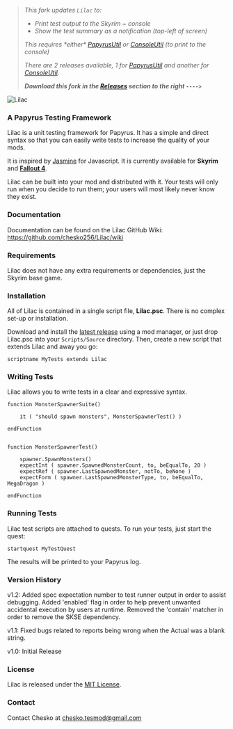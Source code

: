 > _This fork updates `Lilac` to:_
> - _Print test output to the Skyrim ~ console_
> - _Show the test summary as a notification (top-left of screen)_
>
> _This requires \*either\* [PapyrusUtil][] or [ConsoleUtil][]_
> _(to print to the console)_
>
> _There are 2 releases available, 1 for [PapyrusUtil][] and another for [ConsoleUtil][]._
>
> _**Download this fork in the [Releases][] section to the right `---->`**_

[PapyrusUtil]: https://www.nexusmods.com/skyrimspecialedition/mods/13048
[ConsoleUtil]: https://www.nexusmods.com/skyrimspecialedition/mods/24858
[Releases]: https://github.com/mrowrpurr/Lilac/releases

![Lilac](http://i.imgur.com/YzpYlCG.png "Lilac")
### A Papyrus Testing Framework

Lilac is a unit testing framework for Papyrus. It has a simple and direct syntax so that you can easily write tests to increase the quality of your mods.

It is inspired by [Jasmine](http://jasmine.github.io) for Javascript. It is currently available for **Skyrim** and **[Fallout 4](https://github.com/chesko256/LilacFO4)**.

Lilac can be built into your mod and distributed with it. Your tests will only run when you decide to run them; your users will most likely never know they exist.

### Documentation

Documentation can be found on the Lilac GitHub Wiki: https://github.com/chesko256/Lilac/wiki

### Requirements

Lilac does not have any extra requirements or dependencies, just the Skyrim base game.

### Installation
All of Lilac is contained in a single script file, **Lilac.psc**. There is no complex set-up or installation.

Download and install the [latest release](https://github.com/chesko256/Lilac/releases) using a mod manager, or just drop Lilac.psc into your `Scripts/Source` directory. Then, create a new script that extends Lilac and away you go:

    scriptname MyTests extends Lilac

### Writing Tests
Lilac allows you to write tests in a clear and expressive syntax.

    function MonsterSpawnerSuite()

        it ( "should spawn monsters", MonsterSpawnerTest() )

    endFunction


    function MonsterSpawnerTest()

        spawner.SpawnMonsters()
        expectInt ( spawner.SpawnedMonsterCount, to, beEqualTo, 20 )
        expectRef ( spawner.LastSpawnedMonster, notTo, beNone )
        expectForm ( spawner.LastSpawnedMonsterType, to, beEqualTo, MegaDragon )

    endFunction

### Running Tests
Lilac test scripts are attached to quests. To run your tests, just start the quest:
    
    startquest MyTestQuest

The results will be printed to your Papyrus log.

### Version History

v1.2: Added spec expectation number to test runner output in order to assist debugging. Added 'enabled' flag in order to help prevent unwanted accidental execution by users at runtime. Removed the 'contain' matcher in order to remove the SKSE dependency.

v1.1: Fixed bugs related to reports being wrong when the Actual was a blank string.

v1.0: Initial Release

### License
Lilac is released under the [MIT License](https://github.com/chesko256/Lilac/blob/master/MIT.LICENSE).

### Contact
Contact Chesko at chesko.tesmod@gmail.com
